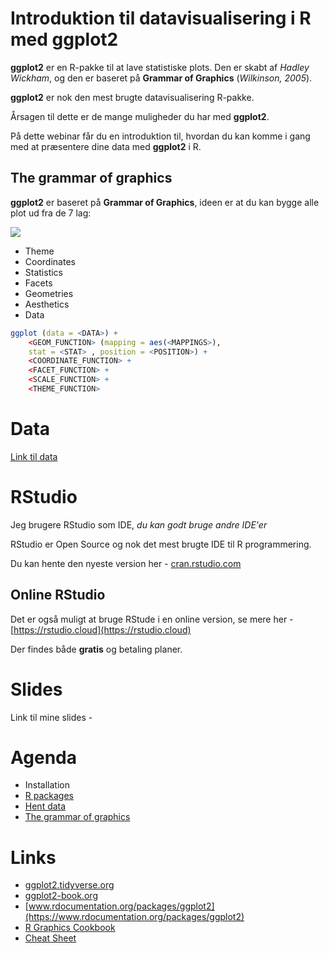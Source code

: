 # Introduktion til datavisualisering i R med ggplot2
**ggplot2** er en R-pakke til at lave statistiske plots. Den er skabt af
*Hadley Wickham*, og den er baseret på **Grammar of Graphics** (*Wilkinson,
2005*).

**ggplot2** er nok den mest brugte datavisualisering R-pakke. 

Årsagen til dette er de mange muligheder du har med **ggplot2**.

På dette webinar får du en introduktion til, hvordan du kan komme i gang med at præsentere dine data med **ggplot2** i R.

## The grammar of graphics
**ggplot2** er baseret på **Grammar of Graphics**, ideen
er at du kan bygge alle plot ud fra de 7 lag:

![](./_image/7%20layers-01.jpg)

- Theme
- Coordinates
- Statistics
- Facets
- Geometries
- Aesthetics
- Data

```r
ggplot (data = <DATA>) +
    <GEOM_FUNCTION> (mapping = aes(<MAPPINGS>), 
    stat = <STAT> , position = <POSITION>) + 
    <COORDINATE_FUNCTION> +
    <FACET_FUNCTION> +
    <SCALE_FUNCTION> +
    <THEME_FUNCTION>
```

# Data
[Link til data](./data.md)

# RStudio
Jeg brugere RStudio som IDE, *du kan godt bruge andre IDE'er*

RStudio er Open Source og nok det mest brugte IDE til R programmering.

Du kan hente den nyeste version her - [cran.rstudio.com](https://cran.rstudio.com)

## Online RStudio
Det er også muligt at bruge RStude i en online version, se mere her - [https://rstudio.cloud](https://rstudio.cloud)

Der findes både **gratis** og betaling planer.

# Slides
Link til mine slides - 

# Agenda
- Installation
- [R packages](./r-packages.md)
- [Hent data]()
- [The grammar of graphics]()

# Links
- [ggplot2.tidyverse.org](https://ggplot2.tidyverse.org)
- [ggplot2-book.org](https://ggplot2-book.org)
- [www.rdocumentation.org/packages/ggplot2](https://www.rdocumentation.org/packages/ggplot2)
- [R Graphics Cookbook](https://r-graphics.org/)
- [Cheat Sheet](https://github.com/rstudio/cheatsheets/blob/main/data-visualization.pdf)